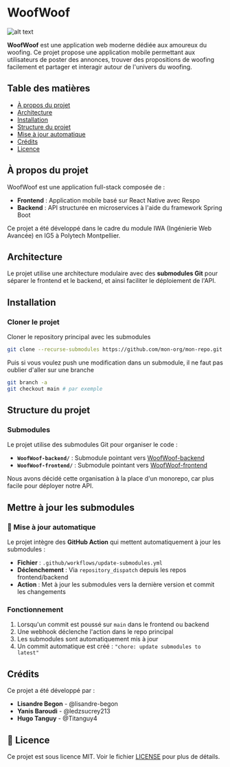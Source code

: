 # WoofWoof

![alt text](image.png)

**WoofWoof** est une application web moderne dédiée aux amoureux du woofing. Ce projet propose une application mobile permettant aux utilisateurs de poster des annonces, trouver des propositions de woofing facilement et partager et interagir autour de l'univers du woofing.

## Table des matières

- [À propos du projet](#à-propos-du-projet)
- [Architecture](#architecture)
- [Installation](#installation)
- [Structure du projet](#structure-du-projet)
- [Mise à jour automatique](#mise-à-jour-automatique)
- [Crédits](#crédits)
- [Licence](#licence)

## À propos du projet

WoofWoof est une application full-stack composée de :

- **Frontend** : Application mobile basé sur React Native avec Respo
- **Backend** : API structurée en microservices à l'aide du framework Spring Boot

Ce projet a été développé dans le cadre du module IWA (Ingénierie Web Avancée) en IG5 à Polytech Montpellier.

## Architecture

Le projet utilise une architecture modulaire avec des **submodules Git** pour séparer le frontend et le backend, et ainsi faciliter le déploiement de l'API.

## Installation

### Cloner le projet

Cloner le repository principal avec les submodules

```bash
git clone --recurse-submodules https://github.com/mon-org/mon-repo.git
```

Puis si vous voulez push une modification dans un submodule, il ne faut pas oublier d'aller sur une branche

```bash
git branch -a
git checkout main # par exemple
```

## Structure du projet

### Submodules

Le projet utilise des submodules Git pour organiser le code :

- **`WoofWoof-backend/`** : Submodule pointant vers [WoofWoof-backend](https://github.com/Titanguy4/WoofWoof-backend)
- **`WoofWoof-frontend/`** : Submodule pointant vers [WoofWoof-frontend](https://github.com/Titanguy4/WoofWoof-frontend)

Nous avons décidé cette organisation à la place d'un monorepo, car plus facile pour déployer notre API.

## Mettre à jour les submodules

### 🔄 Mise à jour automatique

Le projet intègre des **GitHub Action** qui mettent automatiquement à jour les submodules :

- **Fichier** : `.github/workflows/update-submodules.yml`
- **Déclenchement** : Via `repository_dispatch` depuis les repos frontend/backend
- **Action** : Met à jour les submodules vers la dernière version et commit les changements

### Fonctionnement

1. Lorsqu'un commit est poussé sur `main` dans le frontend ou backend
2. Une webhook déclenche l'action dans le repo principal
3. Les submodules sont automatiquement mis à jour
4. Un commit automatique est créé : `"chore: update submodules to latest"`

## Crédits

Ce projet a été développé par :

- **Lisandre Begon** - @lisandre-begon
- **Yanis Baroudi** - @ledzsucrey213
- **Hugo Tanguy** - @Titanguy4

## 📄 Licence

Ce projet est sous licence MIT. Voir le fichier [LICENSE](LICENSE) pour plus de détails.
